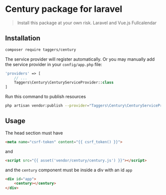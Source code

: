 # Century package for laravel

> Install this package at your own risk. Laravel and Vue.js Fullcalendar

## Installation

```bash
composer require taggers/century
```

The service provider will register automatically. Or you may manually add the service provider in your `config/app.php` file:

```php
'providers' => [
    // ...
    Taggers\Century\CenturyServiceProvider::class
]
```

Run this command to publish resources
```bash
php artisan vendor:publish --provider="Taggers\Century\CenturyServiceProvider"
```

## Usage

The head section must have

```html
<meta name="csrf-token" content="{{ csrf_token() }}">
```
and

```html
<script src="{{ asset('vendor/century/century.js') }}"></script>
```

and the `century` component must be inside a div with an id `app`

```html
<div id="app">
    <century></century>
</div>
```